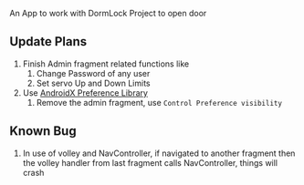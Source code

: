 An App to work with DormLock Project to open door

## Update Plans
1. Finish Admin fragment related functions like
   1. Change Password of any user
   2. Set servo Up and Down Limits
2. Use [AndroidX Preference Library](https://developer.android.com/guide/topics/ui/settings)
   1. Remove the admin fragment, use `Control Preference visibility`


## Known Bug
1. In use of volley and NavController, if navigated to another fragment then the volley handler from last fragment
calls NavController, things will crash